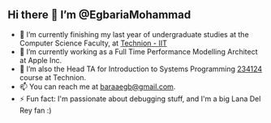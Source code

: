 ## Hi there 👋 I’m @EgbariaMohammad

- 🌱 I’m currently finishing my last year of undergraduate studies at the Computer Science Faculty, at [Technion - IIT](https://www.technion.ac.il/en/home-2/)
- 🔭 I’m currently working as a Full Time Performance Modelling Architect at Apple Inc.
- 💞️ I’m also the Head TA for Introduction to Systems Programming [234124](https://students.technion.ac.il/local/technionsearch/course/234124) course at Technion.
- 📫 You can reach me at baraaegb@gmail.com.
- ⚡ Fun fact: I'm passionate about debugging stuff, and I'm a big Lana Del Rey fan :)
